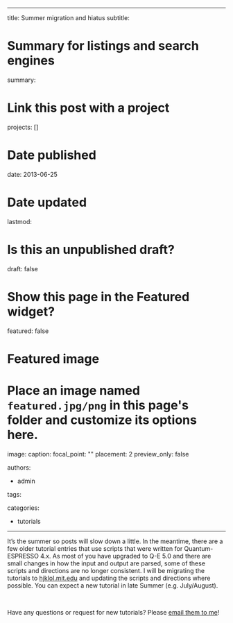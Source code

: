 
---
title: Summer migration and hiatus
subtitle: 

# Summary for listings and search engines
summary: 

# Link this post with a project
projects: []

# Date published
date: 2013-06-25

# Date updated
lastmod: 

# Is this an unpublished draft?
draft: false

# Show this page in the Featured widget?
featured: false

# Featured image
# Place an image named `featured.jpg/png` in this page's folder and customize its options here.
image:
  caption: 
  focal_point: ""
  placement: 2
  preview_only: false

authors:
- admin

tags:

categories:
- tutorials

---
It’s the summer so posts will slow down a little. In the meantime, there are a few older tutorial entries that use scripts that were written for Quantum-ESPRESSO 4.x. As most of you have upgraded to Q-E 5.0 and there are small changes in how the input and output are parsed, some of these scripts and directions are no longer consistent. I will be migrating the tutorials to [hjklol.mit.edu](../ "http://hjklol.mit.edu") and updating the scripts and directions where possible. You can expect a new tutorial in late Summer (e.g. July/August).


 


Have any questions or request for new tutorials? Please [email them to me](mailto:hjkulik@mit.edu?subject=Questions%20and%20requests%20for%20tutorials "mailto:hjkulik@mit.edu?subject=Questions and requests for tutorials")!


